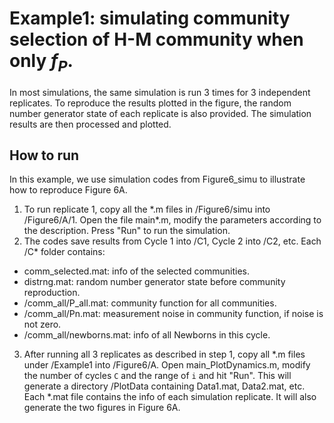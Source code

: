 # Example1: simulating community selection of H-M community when only *f<sub>P</sub>*.
In most simulations, the same simulation is run 3 times for 3 independent replicates. To reproduce the results plotted in the figure, the random number generator state of each replicate is also provided. The simulation results are then processed and plotted.
## How to run
In this example, we use simulation codes from Figure6_simu to illustrate how to reproduce Figure 6A.
1. To run replicate 1, copy all the \*.m files in /Figure6/simu into /Figure6/A/1. Open the file main\*.m, modify the parameters according to the description. Press "Run" to run the simulation.
2. The codes save results from Cycle 1 into /C1, Cycle 2 into /C2, etc. Each /C\* folder contains:
  * comm_selected.mat: info of the selected communities.
  * distrng.mat: random number generator state before community reproduction.
  * /comm_all/P_all.mat: community function for all communities.
  * /comm_all/Pn.mat: measurement noise in community function, if noise is not zero.
  * /comm_all/newborns.mat: info of all Newborns in this cycle.  
3. After running all 3 replicates as described in step 1, copy all \*.m files under /Example1 into /Figure6/A. Open main_PlotDynamics.m, modify the number of cycles `C` and the range of `i` and hit "Run". This will generate a directory /PlotData containing Data1.mat, Data2.mat, etc. Each \*.mat file contains the info of each simulation replicate. It will also generate the two figures in Figure 6A.

